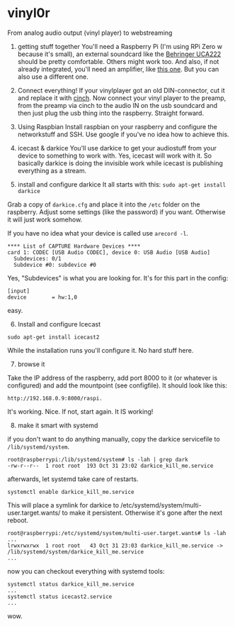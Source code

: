# vinyl0r
From analog audio output (vinyl player) to webstreaming

1. getting stuff together
You'll need a Raspberry Pi (I'm using RPi Zero w because it's small), an external soundcard like the [Behringer UCA222](https://www.amazon.de/Behringer-U-Control-UCA222-Interface-Soundkarte/dp/B0023BYDHK) should be pretty comfortable. Others might work too. And also, if not already integrated, you'll need an amplifier, like [this one](https://www.amazon.de/Musical-Fidelity-V90-LPS-Phonovorverst%C3%A4rker-MC-Tonabnehmer/dp/B00E5BY9SO/ref=sr_1_1?s=musical-instruments&ie=UTF8&qid=1509493902&sr=8-1&keywords=V90+LPS). But you can also use a different one.

2. Connect everything!
If your vinylplayer got an old DIN-connector, cut it and replace it with [cinch](https://www.amazon.de/Goobay-Cinchstecker-schwarz-high-quality/dp/B000L0ZO78/ref=sr_1_4?ie=UTF8&qid=1509494006&sr=8-4&keywords=cinch+stecker).
Now connect your vinyl player to the preamp, from the preamp via cinch to the audio IN on the usb soundcard and then just plug the usb thing into the raspberry. Straight forward.

3. Using Raspbian
Install raspbian on your raspberry and configure the networkstuff and SSH. Use google if you've no idea how to achieve this.

4. icecast & darkice
You'll use darkice to get your audiostuff from your device to something to work with. Yes, icecast will work with it.
So basically darkice is doing the invisible work while icecast is publishing everything as a stream.

5. install and configure darkice
It all starts with this:
```sudo apt-get install darkice```

Grab a copy of `darkice.cfg` and place it into the `/etc` folder on the raspberry.
Adjust some settings (like the password) if you want. Otherwise it will just work somehow.

If you have no idea what your device is called use `arecord -l`.
```
**** List of CAPTURE Hardware Devices ****
card 1: CODEC [USB Audio CODEC], device 0: USB Audio [USB Audio]
  Subdevices: 0/1
  Subdevice #0: subdevice #0
```

Yes, "Subdevices" is what you are looking for. It's for this part in the config:

```
[input]
device        = hw:1,0 
```

easy.

6. Install and configure Icecast

```
sudo apt-get install icecast2 
```

While the installation runs you'll configure it. No hard stuff here.

7. browse it

Take the IP address of the raspberry, add port 8000 to it (or whatever is configured) and add the mountpoint (see configfile).
It should look like this:

```http://192.168.0.9:8000/raspi.```

It's working. Nice. If not, start again. It IS working!

8. make it smart with systemd

if you don't want to do anything manually, copy the darkice servicefile to `/lib/systemd/system`.

```
root@raspberrypi:/lib/systemd/system# ls -lah | grep dark
-rw-r--r--  1 root root  193 Oct 31 23:02 darkice_kill_me.service
```

afterwards, let systemd take care of restarts.

```
systemctl enable darkice_kill_me.service
```

This will place a symlink for darkice to /etc/systemd/system/multi-user.target.wants/ to make it persistent. Otherwise it's gone after the next reboot.

```
root@raspberrypi:/etc/systemd/system/multi-user.target.wants# ls -lah
...
lrwxrwxrwx  1 root root   43 Oct 31 23:03 darkice_kill_me.service -> /lib/systemd/system/darkice_kill_me.service
...
```

now you can checkout everything with systemd tools:

```
systemctl status darkice_kill_me.service
...
systemctl status icecast2.service
...
```

wow. 
